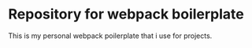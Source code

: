 # Repository for webpack boilerplate
This is my personal webpack poilerplate that i use for projects.
